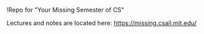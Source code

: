 !Repo for "Your Missing Semester of CS"

Lectures and notes are located here: https://missing.csail.mit.edu/
